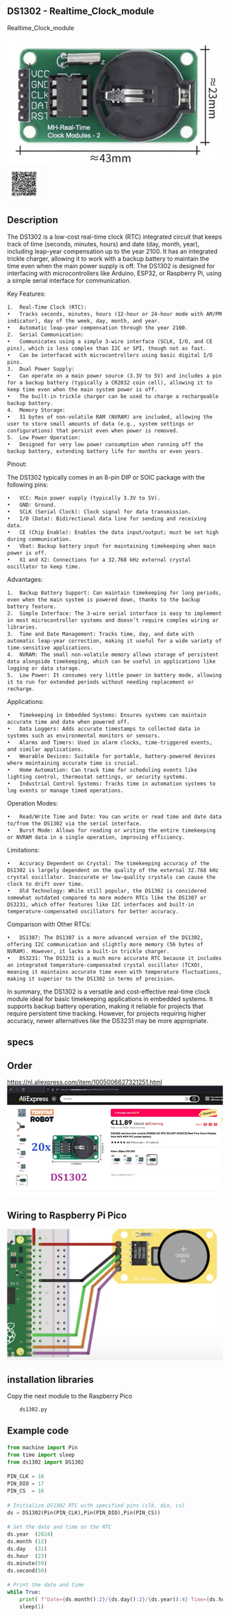 ## DS1302 - Realtime_Clock_module

Realtime_Clock_module

<img src="DS1302_Photo.jpg" alt="Photo of the component">

<img src="DS1302_QR_code.jpg" alt="QR code to this page" width="80" height="80">

## Description
The DS1302 is a low-cost real-time clock (RTC) integrated circuit that keeps track of time (seconds, minutes, hours) and date (day, month, year), including leap-year compensation up to the year 2100. It has an integrated trickle charger, allowing it to work with a backup battery to maintain the time even when the main power supply is off. The DS1302 is designed for interfacing with microcontrollers like Arduino, ESP32, or Raspberry Pi, using a simple serial interface for communication.

Key Features:

	1.	Real-Time Clock (RTC):
	•	Tracks seconds, minutes, hours (12-hour or 24-hour mode with AM/PM indicator), day of the week, day, month, and year.
	•	Automatic leap-year compensation through the year 2100.
	2.	Serial Communication:
	•	Communicates using a simple 3-wire interface (SCLK, I/O, and CE pins), which is less complex than I2C or SPI, though not as fast.
	•	Can be interfaced with microcontrollers using basic digital I/O pins.
	3.	Dual Power Supply:
	•	Can operate on a main power source (3.3V to 5V) and includes a pin for a backup battery (typically a CR2032 coin cell), allowing it to keep time even when the main system power is off.
	•	The built-in trickle charger can be used to charge a rechargeable backup battery.
	4.	Memory Storage:
	•	31 bytes of non-volatile RAM (NVRAM) are included, allowing the user to store small amounts of data (e.g., system settings or configurations) that persist even when power is removed.
	5.	Low Power Operation:
	•	Designed for very low power consumption when running off the backup battery, extending battery life for months or even years.

Pinout:

The DS1302 typically comes in an 8-pin DIP or SOIC package with the following pins:

	•	VCC: Main power supply (typically 3.3V to 5V).
	•	GND: Ground.
	•	SCLK (Serial Clock): Clock signal for data transmission.
	•	I/O (Data): Bidirectional data line for sending and receiving data.
	•	CE (Chip Enable): Enables the data input/output; must be set high during communication.
	•	Vbat: Backup battery input for maintaining timekeeping when main power is off.
	•	X1 and X2: Connections for a 32.768 kHz external crystal oscillator to keep time.

Advantages:

	1.	Backup Battery Support: Can maintain timekeeping for long periods, even when the main system is powered down, thanks to the backup battery feature.
	2.	Simple Interface: The 3-wire serial interface is easy to implement in most microcontroller systems and doesn’t require complex wiring or libraries.
	3.	Time and Date Management: Tracks time, day, and date with automatic leap-year correction, making it useful for a wide variety of time-sensitive applications.
	4.	NVRAM: The small non-volatile memory allows storage of persistent data alongside timekeeping, which can be useful in applications like logging or data storage.
	5.	Low Power: It consumes very little power in battery mode, allowing it to run for extended periods without needing replacement or recharge.

Applications:

	•	Timekeeping in Embedded Systems: Ensures systems can maintain accurate time and date when powered off.
	•	Data Loggers: Adds accurate timestamps to collected data in systems such as environmental monitors or sensors.
	•	Alarms and Timers: Used in alarm clocks, time-triggered events, and similar applications.
	•	Wearable Devices: Suitable for portable, battery-powered devices where maintaining accurate time is crucial.
	•	Home Automation: Can track time for scheduling events like lighting control, thermostat settings, or security systems.
	•	Industrial Control Systems: Tracks time in automation systems to log events or manage timed operations.

Operation Modes:

	•	Read/Write Time and Date: You can write or read time and date data to/from the DS1302 via the serial interface.
	•	Burst Mode: Allows for reading or writing the entire timekeeping or NVRAM data in a single operation, improving efficiency.

Limitations:

	•	Accuracy Dependent on Crystal: The timekeeping accuracy of the DS1302 is largely dependent on the quality of the external 32.768 kHz crystal oscillator. Inaccurate or low-quality crystals can cause the clock to drift over time.
	•	Old Technology: While still popular, the DS1302 is considered somewhat outdated compared to more modern RTCs like the DS1307 or DS3231, which offer features like I2C interfaces and built-in temperature-compensated oscillators for better accuracy.

Comparison with Other RTCs:

	•	DS1307: The DS1307 is a more advanced version of the DS1302, offering I2C communication and slightly more memory (56 bytes of NVRAM). However, it lacks a built-in trickle charger.
	•	DS3231: The DS3231 is a much more accurate RTC because it includes an integrated temperature-compensated crystal oscillator (TCXO), meaning it maintains accurate time even with temperature fluctuations, making it superior to the DS1302 in terms of precision.

In summary, the DS1302 is a versatile and cost-effective real-time clock module ideal for basic timekeeping applications in embedded systems. It supports backup battery operation, making it reliable for projects that require persistent time tracking. However, for projects requiring higher accuracy, newer alternatives like the DS3231 may be more appropriate.

## specs

## Order
<a href="https://nl.aliexpress.com/item/1005006627321251.html">https://nl.aliexpress.com/item/1005006627321251.html</a>
<img src="DS1302_Order.jpg" alt="Photo of the Order">

## Wiring to Raspberry Pi Pico

<img src="DS1302_Wiring.jpg" alt="Wiring" >

## installation libraries
Copy the next module to the Raspberry Pico
```python
	ds1302.py
```


## Example code
```python
from machine import Pin
from time import sleep
from ds1302 import DS1302

PIN_CLK = 18
PIN_DIO = 17
PIN_CS  = 16

# Initialize DS1302 RTC with specified pins (clk, dio, cs)
ds = DS1302(Pin(PIN_CLK),Pin(PIN_DIO),Pin(PIN_CS))

# Set the date and time on the RTC
ds.year  (2024)
ds.month (12)
ds.day   (31)
ds.hour  (23)
ds.minute(59)
ds.second(50)

# Print the date and time
while True:
    print( f"Date={ds.month():2}/{ds.day():2}/{ds.year():4} Time={ds.hour():02}:{ds.minute():02}:{ds.second():02}")
    sleep(1)

```









